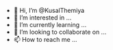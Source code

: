 - 👋 Hi, I’m @KusalThemiya
- 👀 I’m interested in ...
- 🌱 I’m currently learning ...
- 💞️ I’m looking to collaborate on ...
- 📫 How to reach me ...

<!---
KusalThemiya/KusalThemiya is a ✨ special ✨ repository because its `README.md` (this file) appears on your GitHub profile.
You can click the Preview link to take a look at your changes.
--->

